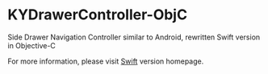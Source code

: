 # KYDrawerController-ObjC
Side Drawer Navigation Controller similar to Android, rewritten Swift version in Objective-C

For more information, please visit [Swift](https://github.com/ykyouhei/KYDrawerController) version homepage. 
